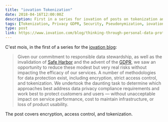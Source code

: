 ```yaml
---
title: "iovation Tokenization"
date: 2018-04-16T12:00:00Z
description: First in a series for iovation of posts on tokenization and the GDPR.
tags: [Tokenization, Privacy GDPR, Security, Pseudonymization, iovation, Safe Harbor]
type: post
link: https://www.iovation.com/blog/thinking-through-personal-data-protection
---
```


C'est mois, in the first of a series for the [iovation blog](https://www.iovation.com/blog):

> Given our commitment to responsible data stewardship, as well as the
> invalidation of [Safe Harbor] and the advent of the [GDPR], we saw an
> opportunity to reduce these modest but very real risks without impacting the
> efficacy of our services. A number of methodologies for data protection exist,
> including encryption, strict access control, and tokenization. We undertook
> the daunting task to determine which approaches best address data privacy
> compliance requirements and work best to protect customers and users — without
> unacceptable impact on service performance, cost to maintain infrastructure,
> or loss of product usability.

The post covers encryption, access control, and tokenization.

[Safe Harbor]: https://en.wikipedia.org/wiki/International_Safe_Harbor_Privacy_Principles "Wikipedia: “International Safe Harbor Privacy Principles”"
[GDPR]: https://en.wikipedia.org/wiki/General_Data_Protection_Regulation "Wikipedia: “General Data Protection Regulation”"
